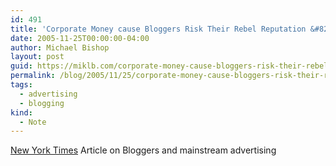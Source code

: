 ```yaml
---
id: 491
title: 'Corporate Money cause Bloggers Risk Their Rebel Reputation &#8211; New York Times'
date: 2005-11-25T00:00:00-04:00
author: Michael Bishop
layout: post
guid: https://miklb.com/corporate-money-cause-bloggers-risk-their-rebel-reputation-new-york-times
permalink: /blog/2005/11/25/corporate-money-cause-bloggers-risk-their-rebel-reputation-new-york-times/
tags:
  - advertising
  - blogging
kind:
  - Note
---
```

<p><a href="http://www.nytimes.com/2005/11/26/technology/26blog.html?pagewanted=1"> New York Times</a> Article on Bloggers and mainstream advertising</p>